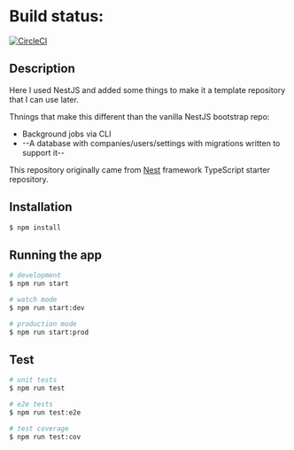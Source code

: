 
# Build status:
[![CircleCI](https://circleci.com/gh/scottfrasso/ts-nestjs-bootstrap/tree/master.svg?style=shield&circle-token=3d388369ed08228fa2a9ae6b9bef131bfd5a6b50)](https://circleci.com/gh/scottfrasso/ts-nestjs-bootstrap/tree/master)

## Description

Here I used NestJS and added some things to make it a template repository that I can use later.

Thnings that make this different than the vanilla NestJS bootstrap repo:

* Background jobs via CLI
* --A database with companies/users/settings with migrations written to support it--

This repository originally came from [Nest](https://github.com/nestjs/nest) framework TypeScript starter repository.

## Installation

```bash
$ npm install
```

## Running the app

```bash
# development
$ npm run start

# watch mode
$ npm run start:dev

# production mode
$ npm run start:prod
```

## Test

```bash
# unit tests
$ npm run test

# e2e tests
$ npm run test:e2e

# test coverage
$ npm run test:cov
```

